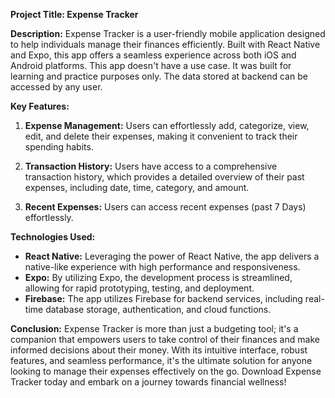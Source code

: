 

**Project Title: Expense Tracker**

**Description:**
Expense Tracker is a user-friendly mobile application designed to help individuals manage their finances efficiently. Built with React Native and Expo, this app offers a seamless experience across both iOS and Android platforms. This app doesn't have a use case. It was built for learning and practice purposes only. The data stored at backend can be accessed by any user.

**Key Features:**

1. **Expense Management:** Users can effortlessly add, categorize, view, edit, and delete their expenses, making it convenient to track their spending habits.

2. **Transaction History:** Users have access to a comprehensive transaction history, which provides a detailed overview of their past expenses, including date, time, category, and amount.

3. **Recent Expenses:** Users can access recent expenses (past 7 Days) effortlessly.


**Technologies Used:**

- **React Native:** Leveraging the power of React Native, the app delivers a native-like experience with high performance and responsiveness.
- **Expo:** By utilizing Expo, the development process is streamlined, allowing for rapid prototyping, testing, and deployment.
- **Firebase:** The app utilizes Firebase for backend services, including real-time database storage, authentication, and cloud functions.


**Conclusion:**
Expense Tracker is more than just a budgeting tool; it's a companion that empowers users to take control of their finances and make informed decisions about their money. With its intuitive interface, robust features, and seamless performance, it's the ultimate solution for anyone looking to manage their expenses effectively on the go. Download Expense Tracker today and embark on a journey towards financial wellness!